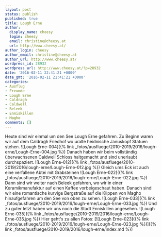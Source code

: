 ```yaml
---
layout: post
status: publish
published: true
title: Lough Erne
author:
  display_name: cheesy
  login: cheesy
  email: christine@cheesy.at
  url: http://www.cheesy.at/
author_login: cheesy
author_email: christine@cheesy.at
author_url: http://www.cheesy.at/
wordpress_id: 28932
wordpress_url: http://www.cheesy.at/?p=28932
date: '2016-02-11 22:41:21 +0000'
date_gmt: '2016-02-11 21:41:21 +0000'
categories:
- Ausflug
- Freunde
- Lough Erne
- Caldragh
- Caldwell
- Beleek
- Enniskillen
- Magho
comments: []
---
```

Heute sind wir einmal um den See Lough Erne gefahren. Zu Beginn waren wir auf dem Caldragh Friedhof wo uralte heidnische Januskopf Statuen stehen.
![Lough Erne-004]({% link _fotos/ausfluege/2010-2019/2016/lough-erne/Lough-Erne-004.jpg %})
Danach haben wir beim vollständig überwachsenen Caldwell Schloss haltgemacht und sind unerlaubt durchspaziert.
![Lough Erne-012]({% link _fotos/ausfluege/2010-2019/2016/lough-erne/Lough-Erne-012.jpg %})
Gleich ums Eck ist auch eine verfallene Abtei mit Grabsteinen
![Lough Erne-022]({% link _fotos/ausfluege/2010-2019/2016/lough-erne/Lough-Erne-022.jpg %})
Dann sind wir weiter nach Beleek gefahren, wo wir in einer Keramikmanufaktur auf einen Kaffee vorbeigeschaut haben. Danach sind wir eine romantische kurvige Bergstraße auf die Klippen von Magho hinaufgefahren um den See von oben zu sehen.
![Lough Erne-033]({% link _fotos/ausfluege/2010-2019/2016/lough-erne/Lough-Erne-033.jpg %})
Und zu guter letzt haben wir uns noch die Stadt Enniskillen angesehen.
![Lough Erne-035]({% link _fotos/ausfluege/2010-2019/2016/lough-erne/Lough-Erne-035.jpg %})
Hier geht's zu allen Fotos:
[![Lough Erne-023]({% link _fotos/ausfluege/2010-2019/2016/lough-erne/Lough-Erne-023.jpg %})]({% link _fotos/ausfluege/2010-2019/2016/lough-erne/index.md %})

